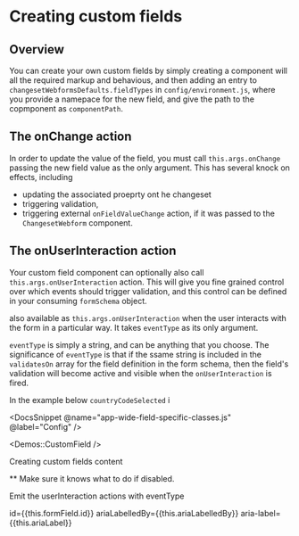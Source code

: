 # Creating custom fields

## Overview

You can create your own custom fields by simply creating a component will all the required markup and behavious, and then adding an entry to `changesetWebformsDefaults.fieldTypes` in `config/environment.js`, where you provide a namepace for the new field, and give the path to the copmponent as `componentPath`. 

## The onChange action

In order to update the value of the field, you must call `this.args.onChange` passing the new field value as the only argument. This has several knock on effects, including 
* updating the associated proeprty ont he changeset
* triggering validation, 
* triggering external `onFieldValueChange` action, if it was passed to the `ChangesetWebform` component.

## The onUserInteraction action

Your custom field component can optionally also call `this.args.onUserInteraction` action. This will give you fine grained control over which events should trigger validation, and this control can be defined in your consuming `formSchema` object.


also available as `this.args.onUserInteraction` when the user interacts with the form in a particular way. It takes `eventType` as its only argument.

`eventType` is simply a string, and can be anything that you choose. The significance of `eventType` is that if the ssame string is included in the `validatesOn` array for the field definition in the form schema, then the field's validation will become active and visible when the `onUserInteraction` is fired.

In the example below `countryCodeSelected` i


<DocsSnippet @name="app-wide-field-specific-classes.js" @label="Config" />

<Demos::CustomField />

Creating custom fields content

** Make sure it knows what to do if disabled.

Emit the userInteraction actions with eventType

id={{this.formField.id}}
ariaLabelledBy={{this.ariaLabelledBy}}
aria-label={{this.ariaLabel}}

